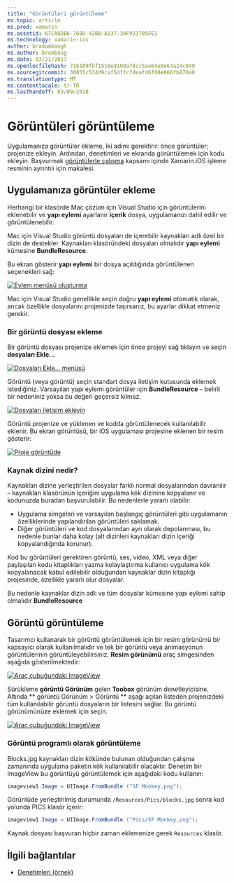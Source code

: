 ```yaml
---
title: "Görüntüleri görüntüleme"
ms.topic: article
ms.prod: xamarin
ms.assetid: 67CA8DB6-769D-42BB-A137-3AF933789FE1
ms.technology: xamarin-ios
author: bradumbaugh
ms.author: brumbaug
ms.date: 03/21/2017
ms.openlocfilehash: 716189fbf1518e9100a78cc5ae64e9e63a24c949
ms.sourcegitcommit: 30055c534d9caf5dffcfdeafd6f08e666fb870a8
ms.translationtype: MT
ms.contentlocale: tr-TR
ms.lasthandoff: 03/09/2018
---
```

# <a name="displaying-images"></a>Görüntüleri görüntüleme

Uygulamanıza görüntüler ekleme, iki adımı gerektirir: önce görüntüler; projenize ekleyin. Ardından, denetimleri ve ekranda görüntülemek için kodu ekleyin. Başvurmak [görüntülerle çalışma](~/ios/app-fundamentals/images-icons/index.md) kapsamı içinde Xamarin.iOS işleme resminin ayrıntılı için makalesi.

## <a name="adding-images-to-your-app"></a>Uygulamanıza görüntüler ekleme

Herhangi bir klasörde Mac çözüm için Visual Studio için görüntülerini eklenebilir ve **yapı eylemi** ayarlanır **içerik** dosya, uygulamanızı dahil edilir ve görüntülenebilir.

Mac için Visual Studio görüntü dosyaları de içerebilir kaynakları adlı özel bir dizin de destekler. Kaynakları klasöründeki dosyaları olmalıdır **yapı eylemi** kümesine **BundleResource**.

Bu ekran gösterir **yapı eylemi** bir dosya açıldığında görüntülenen seçenekleri sağ:

 [![](image-images/image30a.png "Eylem menüsü oluşturma")](image-images/image30a.png#lightbox)

Mac için Visual Studio genellikle seçin doğru **yapı eylemi** otomatik olarak, ancak özellikle dosyalarını projenizde taşırsanız, bu ayarlar dikkat etmeniz gerekir.

### <a name="adding-an-image-file"></a>Bir görüntü dosyası ekleme

Bir görüntü dosyası projenize eklemek için önce projeyi sağ tıklayın ve seçin **dosyaları Ekle...**

 [![](image-images/image31a.png "Dosyaları Ekle... menüsü")](image-images/image31a.png#lightbox)

Görüntü (veya görüntü) seçin standart dosya iletişim kutusunda eklemek istediğiniz. Varsayılan yapı eylemi görüntüler için **BundleResource** – belirli bir nedeniniz yoksa bu değeri geçersiz kılmaz.

 [![](image-images/image32a.png "Dosyaları iletişim ekleyin")](image-images/image32a.png#lightbox)

Görüntü projenize ve yüklenen ve kodda görüntülenecek kullanılabilir eklenir. Bu ekran görüntüsü, bir iOS uygulaması projesine eklenen bir resim gösterir:

 [![](image-images/image33a.png "Proje görüntüde")](image-images/image33a.png#lightbox)

### <a name="what-is-the-resources-directory"></a>Kaynak dizini nedir?

Kaynakları dizine yerleştirilen dosyalar farklı normal dosyalarından davranılır – kaynakları klasörünün içeriğini uygulama kök dizinine kopyalanır ve kodunuzda buradan başvurulabilir. Bu nedenlerle yararlı olabilir:

-  Uygulama simgeleri ve varsayılan başlangıç görüntüleri gibi uygulamanın özelliklerinde yapılandırılan görüntüleri saklamak.
-  Diğer görüntüleri ve kod dosyalarından ayrı olarak depolanması, bu nedenle bunlar daha kolay (alt dizinleri kaynakları dizin içeriği kopyalandığında korunur).


Kod bu görüntüleri gerektiren görüntü, ses, video, XML veya diğer paylaşılan kodu kitaplıkları yazma kolaylaştırma kullanıcı uygulama kök kopyalanacak kabul edilebilir olduğundan kaynaklar dizin kitaplığı projesinde, özellikle yararlı olur dosyalar.



Bu nedenle kaynaklar dizin adlı ve tüm dosyalar kümesine yapı eylemi sahip olmalıdır **BundleResource**

## <a name="displaying-the-image"></a>Görüntü görüntüleme

Tasarımcı kullanarak bir görüntü görüntülemek için bir resim görünümü bir kapsayıcı olarak kullanılmalıdır ve tek bir görüntü veya animasyonun görüntülerinin görüntüleyebilirsiniz. **Resim görünümü** araç simgesinden aşağıda gösterilmektedir:

 [![](image-images/image35a.png "Araç çubuğundaki ImageView")](image-images/image35.png#lightbox)

Sürükleme **görüntü Görünüm** gelen **Toobox** görünüm denetleyicisine. Altında ** görüntü Görünüm > Görüntü ** aşağı açılan listeden projenizdeki tüm kullanılabilir görüntü dosyaların bir listesini sağlar. Bu görüntü görünümünüze eklemek için seçin.

 [![](image-images/image36a.png "Araç çubuğundaki ImageView")](image-images/image36.png#lightbox)

### <a name="displaying-the-image-programmatically"></a>Görüntü programlı olarak görüntüleme

Blocks.jpg kaynakları dizin kökünde bulunan olduğundan çalışma zamanında uygulama paketin kök kullanılabilir olacaktır. Denetim bir ImageView bu görüntüyü görüntülemek için aşağıdaki kodu kullanın:

```csharp
imageview1.Image = UIImage.FromBundle ("SF Monkey.png");
```

Görüntüde yerleştirilmiş durumunda `/Resources/Pics/blocks.jpg` sonra kod yolunda PICS klasör içerir:

```csharp
imageview1.Image = UIImage.FromBundle ("Pics/SF Monkey.png");
```

Kaynak dosyası başvuran hiçbir zaman eklemenize gerek `Resources` klasör.


## <a name="related-links"></a>İlgili bağlantılar

- [Denetimleri (örnek)](https://developer.xamarin.com/samples/Controls/)

